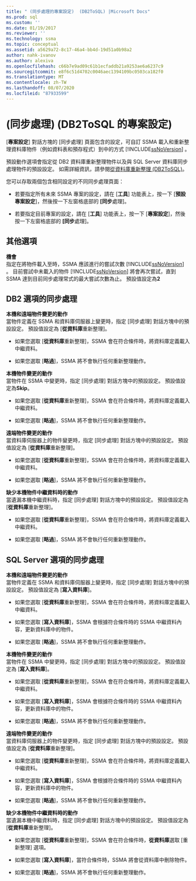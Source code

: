```yaml
---
title: " (同步處理的專案設定)  (DB2ToSQL) |Microsoft Docs"
ms.prod: sql
ms.custom: ''
ms.date: 01/19/2017
ms.reviewer: ''
ms.technology: ssma
ms.topic: conceptual
ms.assetid: a5629a72-8c17-46a4-bb4d-19d51a0b98a2
author: nahk-ivanov
ms.author: alexiva
ms.openlocfilehash: c66b7e9ad09c61b1ecfaddb21a9253ae6a6237c9
ms.sourcegitcommit: e8f6c51d4702c0046aec1394109bc0503ca182f0
ms.translationtype: MT
ms.contentlocale: zh-TW
ms.lasthandoff: 08/07/2020
ms.locfileid: "87933599"
---
```

# <a name="project-settingssynchronization-db2tosql"></a> (同步處理)  (DB2ToSQL 的專案設定) 
[**專案設定**] 對話方塊的 [同步處理] 頁面包含的設定，可自訂 SSMA 載入和重新整理資料庫物件（例如資料表和預存程式）到中的方式 [!INCLUDE[ssNoVersion](../../includes/ssnoversion-md.md)] 。  
  
預設動作選項會指定從 DB2 資料庫重新整理物件以及與 SQL Server 資料庫同步處理物件的預設設定。 如需詳細資訊，請參閱[從資料庫重新整理 &#40;DB2ToSQL&#41;](../../ssma/db2/refresh-from-database-db2tosql.md)。  
  
您可以存取兩個包含相同設定的不同同步處理頁面：  
  
-   若要指定所有未來 SSMA 專案的設定，請在 [**工具**] 功能表上，按一下 [**預設專案設定**]，然後按一下左窗格底部的 **[同步**處理]。  
  
-   若要指定目前專案的設定，請在 [**工具**] 功能表上，按一下 [**專案設定**]，然後按一下左窗格底部的 **[同步**處理]。  
  
## <a name="miscellaneous-options"></a>其他選項  
**機會**  
指定在將物件載入至時，SSMA 應該進行的嘗試次數 [!INCLUDE[ssNoVersion](../../includes/ssnoversion-md.md)] 。 目前嘗試中未載入的物件 [!INCLUDE[ssNoVersion](../../includes/ssnoversion-md.md)] 將會再次嘗試，直到 SSMA 達到目前同步處理常式的最大嘗試次數為止。 預設值設定為**2**  
  
## <a name="synchronization-for-db2-options"></a>DB2 選項的同步處理  
**本機和遠端物件變更的動作**  
當物件定義在 SSMA 和資料庫伺服器上變更時，指定 [同步處理] 對話方塊中的預設設定。 預設值設定為 [**從資料庫**重新整理]。  
  
-   如果您選取 [**從資料庫**重新整理]，SSMA 會在符合條件時，將資料庫定義載入中繼資料。  
  
-   如果您選取 [**略過**]，SSMA 將不會執行任何重新整理動作。  
  
**本機物件變更的動作**  
當物件在 SSMA 中變更時，指定 [同步處理] 對話方塊中的預設設定。 預設值設定為**Skip**。  
  
-   如果您選取 [**從資料庫**重新整理]，SSMA 會在符合條件時，將資料庫定義載入中繼資料。  
  
-   如果您選取 [**略過**]，SSMA 將不會執行任何重新整理動作。  
  
**遠端物件變更的動作**  
當資料庫伺服器上的物件變更時，指定 [同步處理] 對話方塊中的預設設定。 預設值設定為 [**從資料庫**重新整理]。  
  
-   如果您選取 [**從資料庫**重新整理]，SSMA 會在符合條件時，將資料庫定義載入中繼資料。  
  
-   如果您選取 [**略過**]，SSMA 將不會執行任何重新整理動作。  
  
**缺少本機物件中繼資料時的動作**  
當遺漏本機中繼資料時，指定 [同步處理] 對話方塊中的預設設定。 預設值設定為 [**從資料庫**重新整理]。  
  
-   如果您選取 [**從資料庫**重新整理]，SSMA 會在符合條件時，將資料庫定義載入中繼資料。  
  
-   如果您選取 [**略過**]，SSMA 將不會執行任何重新整理動作。  
  
## <a name="synchronization-for-sql-server-options"></a>SQL Server 選項的同步處理  
**本機和遠端物件變更的動作**  
當物件定義在 SSMA 和資料庫伺服器上變更時，指定 [同步處理] 對話方塊中的預設設定。 預設值設定為 [**寫入資料庫**]。  
  
-   如果您選取 [**從資料庫**重新整理]，SSMA 會在符合條件時，將資料庫定義載入中繼資料。  
  
-   如果您選取 [**寫入資料庫**]，SSMA 會根據符合條件時的 SSMA 中繼資料內容，更新資料庫中的物件。  
  
-   如果您選取 [**略過**]，SSMA 將不會執行任何重新整理動作。  
  
**本機物件變更的動作**  
當物件在 SSMA 中變更時，指定 [同步處理] 對話方塊中的預設設定。 預設值設定為 [**寫入資料庫**]。  
  
-   如果您選取 [**從資料庫**重新整理]，SSMA 會在符合條件時，將資料庫定義載入中繼資料。  
  
-   如果您選取 [**寫入資料庫**]，SSMA 會根據符合條件時的 SSMA 中繼資料內容，更新資料庫中的物件。  
  
-   如果您選取 [**略過**]，SSMA 將不會執行任何重新整理動作。  
  
**遠端物件變更的動作**  
當資料庫伺服器上的物件變更時，指定 [同步處理] 對話方塊中的預設設定。  預設值設定為 [**從資料庫**重新整理]。  
  
-   如果您選取 [**從資料庫**重新整理]，SSMA 會在符合條件時，將資料庫定義載入中繼資料。  
  
-   如果您選取 [**寫入資料庫**]，SSMA 會根據符合條件時的 SSMA 中繼資料內容，更新資料庫中的物件。  
  
-   如果您選取 [**略過**]，SSMA 將不會執行任何重新整理動作。  
  
**缺少本機物件中繼資料時的動作**  
當遺漏本機中繼資料時，指定 [同步處理] 對話方塊中的預設設定。 預設值設定為 [**從資料庫**重新整理]。  
  
-   如果您選取 [**從資料庫**重新整理]，SSMA 會在符合條件時，**從資料庫**選取 [重新整理] 選項。  
  
-   如果您選取 [**寫入資料庫**]，當符合條件時，SSMA 將會從資料庫中刪除物件。  
  
-   如果您選取 [**略過**]，SSMA 將不會執行任何重新整理動作。  
  
